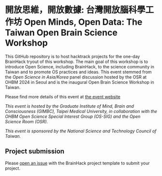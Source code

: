 # 開放思維，開放數據: 台灣開放腦科學工作坊 Open Minds, Open Data: The Taiwan Open Brain Science Workshop

This GitHub repository is to host hacktrack projects for the one-day BrainHack tryout of this workshop. The main goal of this workshop is to introduce Open Science, including BrainHack, to the science community in Taiwan and to promote OS practices and ideas.
This event stemmed from the *Open Science in Asia/Korea* panel discussion hosted by the OSR at OHBM 2024 in Seoul and is the inaugural Open Brain Science Workshop in Taiwan.

Please find more details of this event at [the event website](https://sites.google.com/tmu.edu.tw/openbrainscience/home)

*This event is hosted by the Graduate Institute of Mind, Brain and Consciousness (GIMBC), Taipei Medical University, in collaboration with the OHBM Open Science Special Interest Group (OS-SIG) and the Open Science Room (OSR).*

*This event is sponsored by the National Science and Technology Council of Taiwan.*

## Project submission
Please [open an issue](https://github.com/ohbm/OSworkshop2025_Taiwan/issues/new/choose) with the BrainHack project template to submit your project.

